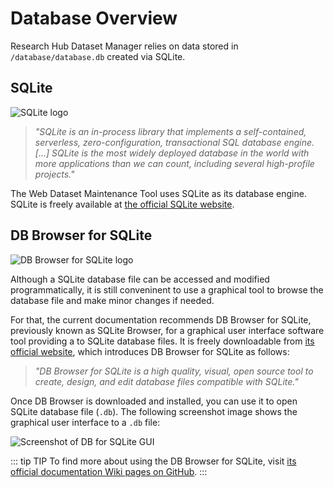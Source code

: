 # Database Overview

Research Hub Dataset Manager relies on data stored in `/database/database.db` created via SQLite.

## SQLite

![SQLite logo](https://upload.wikimedia.org/wikipedia/commons/3/38/SQLite370.svg)

> _"SQLite is an in-process library that implements a self-contained, serverless, zero-configuration, transactional SQL database engine. [...] SQLite is the most widely deployed database in the world with more applications than we can count, including several high-profile projects."_

The Web Dataset Maintenance Tool uses SQLite as its database engine. SQLite is freely available at [the official SQLite website](https://www.sqlite.org/index.html).

## DB Browser for SQLite

<img :src="$withBase('/assets/img/sqlitebrowser_logo.png')" alt="DB Browser for SQLite logo">

Although a SQLite database file can be accessed and modified programmatically, it is still conveninent to use a graphical tool to browse the database file and make minor changes if needed.

For that, the current documentation recommends DB Browser for SQLite, previously known as SQLite Browser, for a graphical user interface software tool providing a to SQLite database files. It is freely downloadable from [its official website](https://sqlitebrowser.org/), which introduces DB Browser for SQLite as follows:

> _"DB Browser for SQLite is a high quality, visual, open source tool to create, design, and edit database files compatible with SQLite."_

Once DB Browser is downloaded and installed, you can use it to open SQLite database file (`.db`). The following screenshot image shows the graphical user interface to a `.db` file:

<img :src="$withBase('/assets/img/database_1.png')" alt="Screenshot of DB for SQLite GUI">

::: tip TIP
To find more about using the DB Browser for SQLite, visit [its official documentation Wiki pages on GitHub](https://github.com/sqlitebrowser/sqlitebrowser/wiki).
:::
